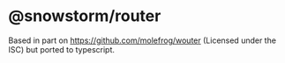 # @snowstorm/router

Based in part on https://github.com/molefrog/wouter (Licensed under the ISC) but ported to typescript.
